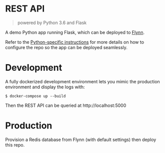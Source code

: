 # REST API
> powered by Python 3.6 and Flask

A demo Python app running Flask, which can be deployed to [Flynn](https://flynn.io).

Refer to the [Python-specific instructions](https://flynn.io/docs/languages/python) for more details on how to configure the repo so the app can be deployed seamlessly.

# Development

A fully dockerized development environment lets you mimic the production environment and display the logs with:

```
$ docker-compose up --build
```

Then the REST API can be queried at http://localhost:5000

# Production

Provision a Redis database from Flynn (with default settings) then deploy this repo.
